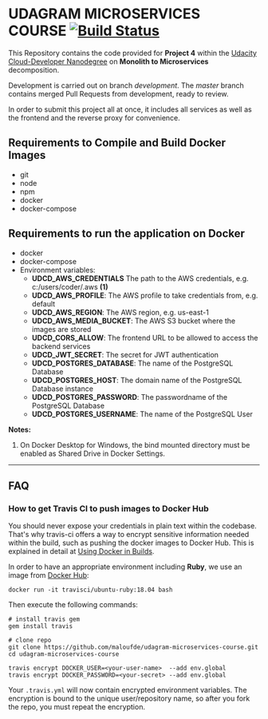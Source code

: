 # UDAGRAM MICROSERVICES COURSE [![Build Status](https://travis-ci.org/maloufde/udagram-microservices-course.svg?branch=master)](https://travis-ci.org/maloufde/udagram-microservices-course)

This Repository contains the code provided for **Project 4** within the [Udacity Cloud-Developer Nanodegree](https://www.udacity.com/course/cloud-developer-nanodegree--nd9990) 
on **Monolith to Microservices** decomposition.

Development is carried out on branch _development_. The *master* branch contains merged Pull Requests from development, ready to review.

In order to submit this project all at once, it includes all services as well as the frontend and the reverse proxy for convenience.  

## Requirements to Compile and Build Docker Images
* git
* node
* npm
* docker
* docker-compose

## Requirements to run the application on Docker
* docker
* docker-compose
* Environment variables:
  * **UDCD_AWS_CREDENTIALS** The path to the AWS credentials, e.g. c:/users/coder/.aws **(1)**
  * **UDCD_AWS_PROFILE**: The AWS profile to take credentials from, e.g. default
  * **UDCD_AWS_REGION**: The AWS region, e.g. us-east-1
  * **UDCD_AWS_MEDIA_BUCKET**: The AWS S3 bucket where the images are stored
  * **UDCD_CORS_ALLOW**: The frontend URL to be allowed to access the backend services
  * **UDCD_JWT_SECRET**: The secret for JWT authentication
  * **UDCD_POSTGRES_DATABASE**: The name of the PostgreSQL Database
  * **UDCD_POSTGRES_HOST**: The domain name of the PostgreSQL Database instance
  * **UDCD_POSTGRES_PASSWORD**: The passwordname of the PostgreSQL Database
  * **UDCD_POSTGRES_USERNAME**: The name of the PostgreSQL User

**Notes:**
1. On Docker Desktop for Windows, the bind mounted directory must be enabled as Shared Drive in Docker Settings.

---

## FAQ
### How to get Travis CI to push images to Docker Hub

You should never expose your credentials in plain text within the codebase. That's why travis-ci
offers a way to encrypt sensitive information needed within the build, such as pushing the docker images to Docker Hub.
This is explained in detail at [Using Docker in Builds](https://docs.travis-ci.com/user/docker/).

In order to have an appropriate environment including **Ruby**, we use an image from [Docker Hub](https://hub.docker.com/r/travisci/ubuntu-ruby):

`docker run -it travisci/ubuntu-ruby:18.04 bash`

Then execute the following commands: 

```
# install travis gem
gem install travis

# clone repo
git clone https://github.com/maloufde/udagram-microservices-course.git
cd udagram-microservices-course

travis encrypt DOCKER_USER=<your-user-name>  --add env.global
travis encrypt DOCKER_PASSWORD=<your-secret> --add env.global
``` 

Your `.travis.yml` will now contain encrypted environment variables. The encryption is bound 
to the unique user/repository name, so after you fork the repo, you must repeat the encryption.
